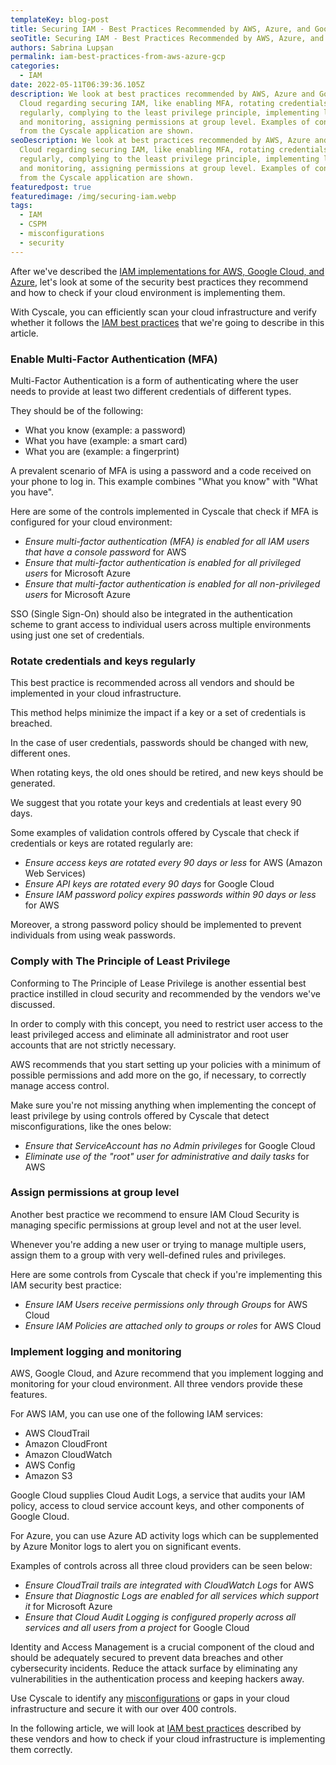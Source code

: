 ```yaml
---
templateKey: blog-post
title: Securing IAM - Best Practices Recommended by AWS, Azure, and Google Cloud
seoTitle: Securing IAM - Best Practices Recommended by AWS, Azure, and Google Cloud
authors: Sabrina Lupșan
permalink: iam-best-practices-from-aws-azure-gcp
categories:
  - IAM
date: 2022-05-11T06:39:36.105Z
description: We look at best practices recommended by AWS, Azure and Google
  Cloud regarding securing IAM, like enabling MFA, rotating credentials and keys
  regularly, complying to the least privilege principle, implementing logging
  and monitoring, assigning permissions at group level. Examples of controls
  from the Cyscale application are shown.
seoDescription: We look at best practices recommended by AWS, Azure and Google
  Cloud regarding securing IAM, like enabling MFA, rotating credentials and keys
  regularly, complying to the least privilege principle, implementing logging
  and monitoring, assigning permissions at group level. Examples of controls
  from the Cyscale application are shown.
featuredpost: true
featuredimage: /img/securing-iam.webp
tags:
  - IAM
  - CSPM
  - misconfigurations
  - security
---
```

<!--StartFragment-->

After we've described the [IAM implementations for AWS, Google Cloud, and Azure](https://cyscale.com/blog/iam-services-in-aws-azure-gcp/), let's look at some of the security best practices they recommend and how to check if your cloud environment is implementing them. 

With Cyscale, you can efficiently scan your cloud infrastructure and verify whether it follows the [IAM best practices](https://cyscale.com/blog/iam-best-practices-identity/) that we're going to describe in this article. 

<div id="MFA">

### Enable Multi-Factor Authentication (MFA) 

Multi-Factor Authentication is a form of authenticating where the user needs to provide at least two different credentials of different types.  

They should be of the following: 

* What you know (example: a password) 
* What you have (example: a smart card) 
* What you are (example: a fingerprint) 

A prevalent scenario of MFA is using a password and a code received on your phone to log in. This example combines "What you know" with "What you have".  

Here are some of the controls implemented in Cyscale that check if MFA is configured for your cloud environment: 

* *Ensure multi-factor authentication (MFA) is enabled for all IAM users that have a console password* for AWS 
* *Ensure that multi-factor authentication is enabled for all privileged users* for Microsoft Azure 
* *Ensure that multi-factor authentication is enabled for all non-privileged users* for Microsoft Azure 

SSO (Single Sign-On) should also be integrated in the authentication scheme to grant access to individual users across multiple environments using just one set of credentials. 

</div>

### Rotate credentials and keys regularly 

This best practice is recommended across all vendors and should be implemented in your cloud infrastructure.  

This method helps minimize the impact if a key or a set of credentials is breached. 

In the case of user credentials, passwords should be changed with new, different ones. 

When rotating keys, the old ones should be retired, and new keys should be generated. 

We suggest that you rotate your keys and credentials at least every 90 days. 

Some examples of validation controls offered by Cyscale that check if credentials or keys are rotated regularly are: 

* *Ensure access keys are rotated every 90 days or less* for AWS (Amazon Web Services) 
* *Ensure API keys are rotated every 90 days* for Google Cloud
* *Ensure IAM password policy expires passwords within 90 days or less* for AWS 

Moreover, a strong password policy should be implemented to prevent individuals from using weak passwords. 

### Comply with The Principle of Least Privilege 

Conforming to The Principle of Lease Privilege is another essential best practice instilled in cloud security and recommended by the vendors we've discussed.  

In order to comply with this concept, you need to restrict user access to the least privileged access and eliminate all administrator and root user accounts that are not strictly necessary.  

AWS recommends that you start setting up your policies with a minimum of possible permissions and add more on the go, if necessary, to correctly manage access control.  

Make sure you're not missing anything when implementing the concept of least privilege by using controls offered by Cyscale that detect misconfigurations, like the ones below: 

* *Ensure that ServiceAccount has no Admin privileges* for Google Cloud
* *Eliminate use of the "root" user for administrative and daily tasks* for AWS 

### Assign permissions at group level  

Another best practice we recommend to ensure IAM Cloud Security is managing specific permissions at group level and not at the user level. 

Whenever you're adding a new user or trying to manage multiple users, assign them to a group with very well-defined rules and privileges. 

Here are some controls from Cyscale that check if you're implementing this IAM security best practice: 

* *Ensure IAM Users receive permissions only through Groups* for AWS Cloud 
* *Ensure IAM Policies are attached only to groups or roles* for AWS Cloud 

### Implement logging and monitoring 

AWS, Google Cloud, and Azure recommend that you implement logging and monitoring for your cloud environment. All three vendors provide these features.  

For AWS IAM, you can use one of the following IAM services: 

* AWS CloudTrail 
* Amazon CloudFront 
* Amazon CloudWatch 
* AWS Config 
* Amazon S3 

Google Cloud supplies Cloud Audit Logs, a service that audits your IAM policy, access to cloud service account keys, and other components of Google Cloud. 

For Azure, you can use Azure AD activity logs which can be supplemented by Azure Monitor logs to alert you on significant events. 

Examples of controls across all three cloud providers can be seen below: 

* *Ensure CloudTrail trails are integrated with CloudWatch Logs* for AWS 
* *Ensure that Diagnostic Logs are enabled for all services which support it* for Microsoft Azure 
* *Ensure that Cloud Audit Logging is configured properly across all services and all users from a project* for Google Cloud

Identity and Access Management is a crucial component of the cloud and should be adequately secured to prevent data breaches and other cybersecurity incidents. Reduce the attack surface by eliminating any vulnerabilities in the authentication process and keeping hackers away.

Use Cyscale to identify any [misconfigurations](https://cyscale.com/blog/common-cloud-misconfigurations-how-to-avoid-them/) or gaps in your cloud infrastructure and secure it with our over 400 controls. 

In the following article, we will look at [IAM best practices](https://cyscale.com/blog/iam-best-practices-identity/) described by these vendors and how to check if your cloud infrastructure is implementing them correctly.

<!--EndFragment-->